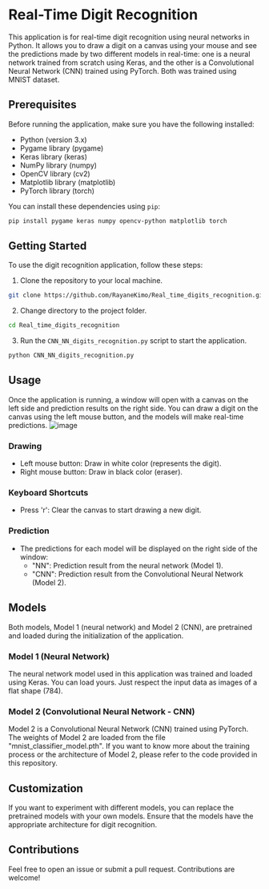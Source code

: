 # Real-Time Digit Recognition 

This application is for real-time digit recognition using neural networks in Python. It allows you to draw a digit on a canvas using your mouse and see the predictions made by two different models in real-time: one is a neural network trained from scratch using Keras, and the other is a Convolutional Neural Network (CNN) trained using PyTorch. Both was trained using MNIST dataset.

## Prerequisites

Before running the application, make sure you have the following installed:

- Python (version 3.x)
- Pygame library (pygame)
- Keras library (keras)
- NumPy library (numpy)
- OpenCV library (cv2)
- Matplotlib library (matplotlib)
- PyTorch library (torch)

You can install these dependencies using `pip`:

```bash
pip install pygame keras numpy opencv-python matplotlib torch
```

## Getting Started

To use the digit recognition application, follow these steps:

1. Clone the repository to your local machine.

```bash
git clone https://github.com/RayaneKimo/Real_time_digits_recognition.git
```

2. Change directory to the project folder.

```bash
cd Real_time_digits_recognition
```

3. Run the `CNN_NN_digits_recognition.py` script to start the application.

```bash
python CNN_NN_digits_recognition.py
```

## Usage

Once the application is running, a window will open with a canvas on the left side and prediction results on the right side. You can draw a digit on the canvas using the left mouse button, and the models will make real-time predictions.
![image](https://user-images.githubusercontent.com/85368764/200424334-c53a445f-2b48-4f41-b4aa-88aea39aa309.png)


### Drawing

- Left mouse button: Draw in white color (represents the digit).
- Right mouse button: Draw in black color (eraser).

### Keyboard Shortcuts

- Press 'r': Clear the canvas to start drawing a new digit.

### Prediction

- The predictions for each model will be displayed on the right side of the window:
  - "NN": Prediction result from the neural network (Model 1).
  - "CNN": Prediction result from the Convolutional Neural Network (Model 2).

## Models

Both models, Model 1 (neural network) and Model 2 (CNN), are pretrained and loaded during the initialization of the application.

### Model 1 (Neural Network)

The neural network model used in this application was trained and loaded using Keras. You can load yours. Just respect the input data as images of a flat shape (784).

### Model 2 (Convolutional Neural Network - CNN)

Model 2 is a Convolutional Neural Network (CNN) trained using PyTorch. The weights of Model 2 are loaded from the file "mnist_classifier_model.pth". If you want to know more about the training process or the architecture of Model 2, please refer to the code provided in this repository.

## Customization

If you want to experiment with different models, you can replace the pretrained models with your own models. Ensure that the models have the appropriate architecture for digit recognition.

## Contributions

Feel free to open an issue or submit a pull request. Contributions are welcome!


